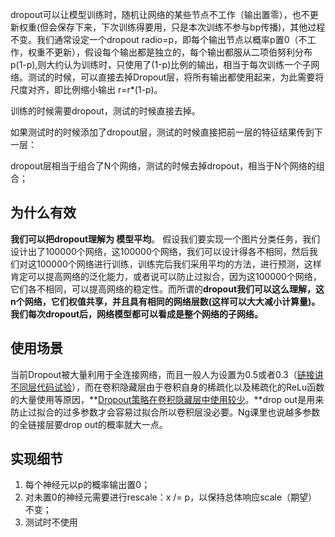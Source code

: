 dropout可以让模型训练时，随机让网络的某些节点不工作（输出置零），也不更新权重(但会保存下来，下次训练得要用，只是本次训练不参与bp传播)，其他过程不变。我们通常设定一个dropout radio=p，即每个输出节点以概率p置0（不工作，权重不更新），假设每个输出都是独立的，每个输出都服从二项伯努利分布p(1-p),则大约认为训练时，只使用了(1-p)比例的输出，相当于每次训练一个子网络。测试的时候，可以直接去掉Dropout层，将所有输出都使用起来，为此需要将尺度对齐，即比例缩小输出 r=r*(1-p)。

训练的时候需要dropout，测试的时候直接去掉。

如果测试时的时候添加了dropout层，测试的时候直接把前一层的特征结果传到下一层：

dropout层相当于组合了N个网络，测试的时候去掉dropout，相当于N个网络的组合；

## 为什么有效

**我们可以把dropout理解为 模型平均**。 假设我们要实现一个图片分类任务，我们设计出了100000个网络，这100000个网络，我们可以设计得各不相同，然后我们对这100000个网络进行训练，训练完后我们采用平均的方法，进行预测，这样肯定可以提高网络的泛化能力，或者说可以防止过拟合，因为这100000个网络，它们各不相同，可以提高网络的稳定性。而所谓的**dropout我们可以这么理解，这n个网络，它们权值共享，并且具有相同的网络层数(这样可以大大减小计算量)。我们每次dropout后，网络模型都可以看成是整个网络的子网络。**

## 使用场景

当前Dropout被大量利用于全连接网络，而且一般人为设置为0.5或者0.3（[链接讲不同层代码试验](https://www.jianshu.com/p/b5e93fa01385)），而在卷积隐藏层由于卷积自身的稀疏化以及稀疏化的ReLu函数的大量使用等原因，**[Dropout策略在卷积隐藏层中使用较少](https://www.zhihu.com/question/52426832)。**drop out是用来防止过拟合的过多参数才会容易过拟合所以卷积层没必要。Ng课里也说越多参数的全链接层要drop out的概率就大一点。

## 实现细节

1. 每个神经元以p的概率输出置0；
2. 对未置0的神经元需要进行rescale：x /= p，以保持总体响应scale（期望）不变；
3. 测试时不使用